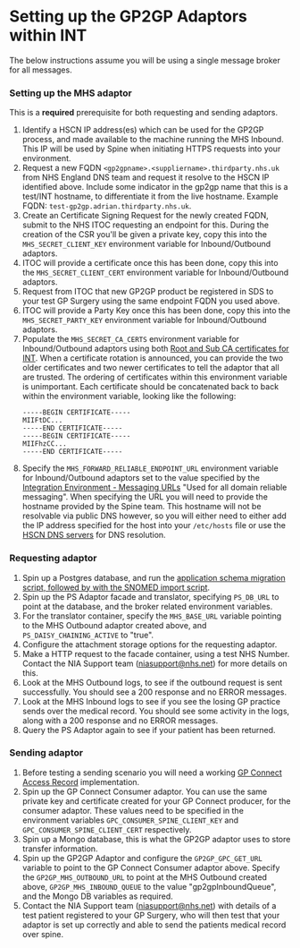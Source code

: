 # Setting up the GP2GP Adaptors within INT

The below instructions assume you will be using a single message broker for all messages.

### Setting up the MHS adaptor

This is a __required__ prerequisite for both requesting and sending adaptors. 

1. Identify a HSCN IP address(es) which can be used for the GP2GP process, and made available to the machine running the MHS Inbound.
   This IP will be used by Spine when initiating HTTPS requests into your environment.
1. Request a new FQDN `<gp2gpname>.<suppliername>.thirdparty.nhs.uk` from NHS England DNS team and request it resolve to the HSCN IP
   identified above. Include some indicator in the gp2gp name that this is a test/INT hostname, to differentiate it from the live hostname.
   Example FQDN: `test-gp2gp.adrian.thirdparty.nhs.uk`.
1. Create an Certificate Signing Request for the newly created FQDN, submit to the NHS ITOC requesting an endpoint for this.
   During the creation of the CSR you'll be given a private key, copy this into the `MHS_SECRET_CLIENT_KEY` environment variable for Inbound/Outbound adaptors.
1. ITOC will provide a certificate once this has been done, copy this into the `MHS_SECRET_CLIENT_CERT` environment variable for Inbound/Outbound adaptors.
1. Request from ITOC that new GP2GP product be registered in SDS to your test GP Surgery using the same endpoint FQDN you used above.
1. ITOC will provide a Party Key once this has been done, copy this into the `MHS_SECRET_PARTY_KEY` environment variable for Inbound/Outbound adaptors.
1. Populate the `MHS_SECRET_CA_CERTS` environment variable for Inbound/Outbound adaptors using both [Root and Sub CA certificates for INT][spine-certificates].
   When a certificate rotation is announced, you can provide the two older certificates and two newer certificates to tell the adaptor that all are trusted.
   The ordering of certificates within this environment variable is unimportant.
   Each certificate should be concatenated back to back within the environment variable, looking like the following:
   ```
   -----BEGIN CERTIFICATE-----
   MIIFtDC...
   -----END CERTIFICATE-----
   -----BEGIN CERTIFICATE-----
   MIIFhzCC...
   -----END CERTIFICATE-----
   ```
1. Specify the `MHS_FORWARD_RELIABLE_ENDPOINT_URL` environment variable for Inbound/Outbound adaptors set to the value
   specified by the [Integration Environment - Messaging URLs][messaging-urls] "Used for all domain reliable messaging".
   When specifying the URL you will need to provide the hostname provided by the Spine team.
   This hostname will not be resolvable via public DNS however, so you will either need to either add the IP address
   specified for the host into your `/etc/hosts` file or use the [HSCN DNS servers] for DNS resolution.

[HSCN DNS servers]: https://digital.nhs.uk/services/health-and-social-care-network/hscn-technical-guidance/dns
[messaging-urls]: https://digital.nhs.uk/services/path-to-live-environments/integration-environment#messaging-urls
[spine-certificates]: https://digital.nhs.uk/services/path-to-live-environments/integration-environment#rootca-and-subca-certificates

### Requesting adaptor

1. Spin up a Postgres database, and run the [application schema migration script,
   followed by with the SNOMED import script](OPERATING.md#database-requirements).
1. Spin up the PS Adaptor facade and translator, specifying `PS_DB_URL` to point at the database,
   and the broker related environment variables.
1. For the translator container, specify the `MHS_BASE_URL` variable pointing to the MHS Outbound adaptor created above,
   and `PS_DAISY_CHAINING_ACTIVE` to "true".
1. Configure the attachment storage options for the requesting adaptor.
1. Make a HTTP request to the facade container, using a test NHS Number.
   Contact the NIA Support team (niasupport@nhs.net) for more details on this.
1. Look at the MHS Outbound logs, to see if the outbound request is sent successfully.
   You should see a 200 response and no ERROR messages.
1. Look at the MHS Inbound logs to see if you see the losing GP practice sends over the medical record.
   You should see some activity in the logs, along with a 200 response and no ERROR messages.
1. Query the PS Adaptor again to see if your patient has been returned.

### Sending adaptor

1. Before testing a sending scenario you will need a working [GP Connect Access Record] implementation.
1. Spin up the GP Connect Consumer adaptor.
   You can use the same private key and certificate created for your GP Connect producer, for the consumer adaptor.
   These values need to be specified in the environment variables `GPC_CONSUMER_SPINE_CLIENT_KEY` and `GPC_CONSUMER_SPINE_CLIENT_CERT` respectively.
1. Spin up a Mongo database, this is what the GP2GP adaptor uses to store transfer information.
1. Spin up the GP2GP Adaptor and configure the `GP2GP_GPC_GET_URL` variable to point to the GP Connect Consumer adaptor
   above.
   Specify the `GP2GP_MHS_OUTBOUND_URL` to point at the MHS Outbound created above,
   `GP2GP_MHS_INBOUND_QUEUE` to the value "gp2gpInboundQueue", and the Mongo DB variables as required.
1. Contact the NIA Support team (niasupport@nhs.net) with details of a test patient registered to your GP Surgery,
   who will then test that your adaptor is set up correctly and able to send the patients medical record over spine.

[GP Connect Access Record]: https://digital.nhs.uk/services/gp-connect/gp-connect-in-your-organisation/gp-connect-access-record
